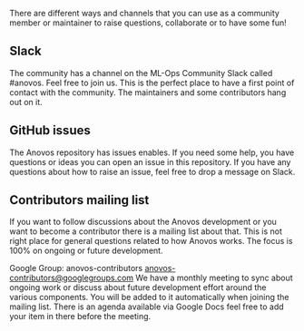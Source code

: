 There are different ways and channels that you can use as a community member or maintainer to raise questions,
collaborate or to have some fun!

## Slack

The community has a channel on the ML-Ops Community Slack called #anovos. Feel free to join us. This is the perfect
place to have a first point of contact with the community. The maintainers and some contributors hang out on it.

## GitHub issues

The Anovos repository has issues enables. If you need some help, you have questions or ideas you can open an issue in
this repository. If you have any questions about how to raise an issue, feel free to drop a message on Slack.

## Contributors mailing list

If you want to follow discussions about the Anovos development or you want to become a contributor there is a mailing
list about that. This is not right place for general questions related to how Anovos works. The focus is 100% on ongoing
or future development.

Google Group: anovos-contributors anovos-contributors@googlegroups.com We have a monthly meeting to sync about ongoing
work or discuss about future development effort around the various components. You will be added to it automatically
when joining the mailing list. There is an agenda available via Google Docs feel free to add your item in there before
the meeting.